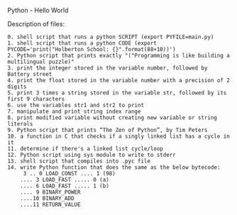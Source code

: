 Python - Hello World

Description of files:

	0. shell script that runs a python SCRIPT (export PYFILE=main.py)
	1. shell script that runs a python CODE (export PYCODE='print("Holberton School: {}".format(88+10))')
	2. Python script that prints exactly "("Programming is like building a multilingual puzzle)"
	3. print the integer stored in the variable number, followed by Battery street
	4. print the float stored in the variable number with a precision of 2 digits
	5. print 3 times a string stored in the variable str, followed by its first 9 characters
	6. use the variables str1 and str2 to print
	7. manipulate and print string index range
	8. print modified variable without creating new variable or string literals
	9. Python script that prints “The Zen of Python”, by Tim Peters
	10. a function in C that checks if a singly linked list has a cycle in it
	11. determine if there's a linked list cycle/loop
	12. Python script using sys module to write to stderr
	13. shell script that compiles into .pyc file
	14. write Python function that does the same as the below bytecode:
		 3 .. 0 LOAD_CONST .... 1 (98)
	 	.... 3 LOAD_FAST ..... 0 (a)
	 	.... 6 LOAD_FAST ..... 1 (b)
	 	.... 9 BINARY_POWER
	  	....10 BINARY_ADD
	   	....11 RETURN_VALUE
